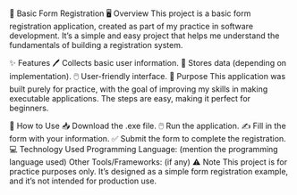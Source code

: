 📝 Basic Form Registration
🖥️ Overview
This project is a basic form registration application, created as part of my practice in software development. It’s a simple and easy project that helps me understand the fundamentals of building a registration system.

✨ Features
🖊️ Collects basic user information.
💾 Stores data (depending on implementation).
🖱️ User-friendly interface.
🎯 Purpose
This application was built purely for practice, with the goal of improving my skills in making executable applications. The steps are easy, making it perfect for beginners.

🚀 How to Use
📥 Download the .exe file.
🖱️ Run the application.
✍️ Fill in the form with your information.
✅ Submit the form to complete the registration.
💻 Technology Used
Programming Language: (mention the programming language used)
Other Tools/Frameworks: (if any)
⚠️ Note
This project is for practice purposes only. It’s designed as a simple form registration example, and it’s not intended for production use.
